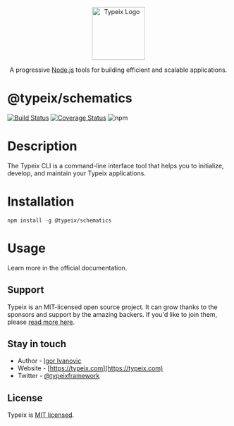 <p align="center">
  <a href="https://typeix.com" target="blank">
    <img src="https://avatars.githubusercontent.com/u/38910665?s=200&v=4" width="120" alt="Typeix Logo" />
  </a>
</p>
<p align="center">
A progressive <a href="https://nodejs.org" target="_blank">Node.js</a>
tools for building efficient and scalable applications.
</p>

# @typeix/schematics
[![Build Status][travis-img]][travis-url]
[![Coverage Status][coverage-img]][coverage-url]
![npm][npm-version-img]

# Description
The Typeix CLI is a command-line interface tool that helps you to initialize, develop, and maintain 
your Typeix applications.

# Installation
```shell
npm install -g @typeix/schematics
```

# Usage
Learn more in the official documentation.

## Support
Typeix is an MIT-licensed open source project. It can grow thanks to the sponsors and support by the amazing backers. 
If you'd like to join them, please [read more here](https://docs.typeix.com/support).

## Stay in touch
* Author - [Igor Ivanovic](https://twitter.com/igorzg1987)
* Website - [https://typeix.com](https://typeix.com)
* Twitter - [@typeixframework](https://twitter.com/typeixframework)

## License

Typeix is [MIT licensed](LICENSE).

[travis-url]: https://travis-ci.com/typeix/schematics
[travis-img]: https://travis-ci.com/typeix/schematics.svg?branch=main
[npm-version-img]: https://img.shields.io/npm/v/@typeix/schematics
[coverage-img]: https://coveralls.io/repos/github/typeix/schematics/badge.svg?branch=main
[coverage-url]: https://coveralls.io/github/typeix/schematics?branch=main
